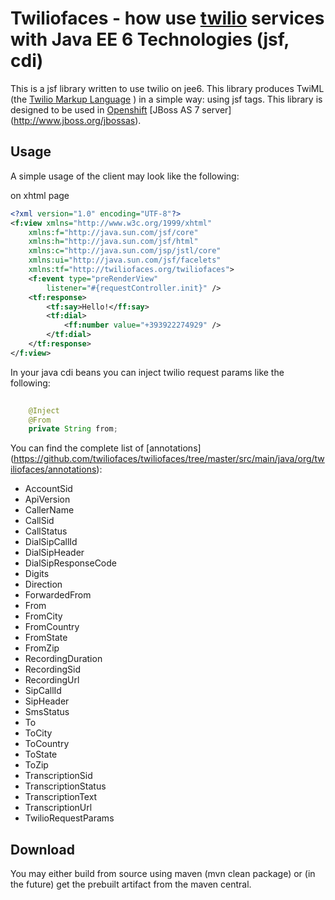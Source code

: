 Twiliofaces - how use  [twilio](http://www.twilio.com) services with Java EE 6 Technologies (jsf, cdi)
=============================


This is a jsf library written to use twilio on jee6. This library produces TwiML (the [Twilio Markup Language](http://www.twilio.com/docs/api/twiml) ) in a simple way: using jsf tags. 
This library is designed to be used in [Openshift](https://www.openshift.com) [JBoss AS 7 server] (http://www.jboss.org/jbossas).

Usage
-----
A simple usage of the client may look like the following:

on xhtml page
```xml
<?xml version="1.0" encoding="UTF-8"?>
<f:view xmlns="http://www.w3c.org/1999/xhtml"
	xmlns:f="http://java.sun.com/jsf/core"
	xmlns:h="http://java.sun.com/jsf/html"
	xmlns:c="http://java.sun.com/jsp/jstl/core"
	xmlns:ui="http://java.sun.com/jsf/facelets"
	xmlns:tf="http://twiliofaces.org/twiliofaces">
	<f:event type="preRenderView"
		listener="#{requestController.init}" />
	<tf:response>
		<tf:say>Hello!</ff:say>
		<tf:dial>
			<ff:number value="+393922274929" />
		</tf:dial>
	</tf:response>
</f:view>
```

In your java cdi beans you can inject twilio request params like the following:
```java
	
	@Inject
	@From
	private String from;

```
You can find the complete list of [annotations] (https://github.com/twiliofaces/twiliofaces/tree/master/src/main/java/org/twiliofaces/annotations):


 - AccountSid
 - ApiVersion
 - CallerName
 - CallSid
 - CallStatus
 - DialSipCallId
 - DialSipHeader
 - DialSipResponseCode
 - Digits
 - Direction
 - ForwardedFrom
 - From
 - FromCity
 - FromCountry
 - FromState
 - FromZip
 - RecordingDuration
 - RecordingSid
 - RecordingUrl
 - SipCallId
 - SipHeader
 - SmsStatus
 - To
 - ToCity
 - ToCountry
 - ToState
 - ToZip
 - TranscriptionSid
 - TranscriptionStatus
 - TranscriptionText
 - TranscriptionUrl
 - TwilioRequestParams

Download 
--------
You may either build from source using maven (mvn clean package) or (in the future) get the prebuilt artifact from the maven central.